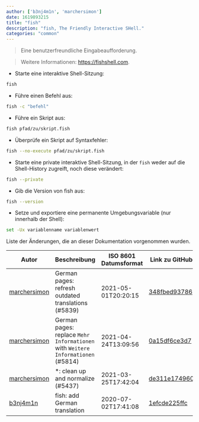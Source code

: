 ```yaml
---
author: ['b3nj4m1n', 'marchersimon']
date: 1619893215
title: "fish"
description: "fish, The Friendly Interactive SHell."
categories: "common"
---
```

> Eine benutzerfreundliche Eingabeaufforderung.

> Weitere Informationen: <https://fishshell.com>.

- Starte eine interaktive Shell-Sitzung:

```bash
fish
```

- Führe einen Befehl aus:

```bash
fish -c "befehl"
```

- Führe ein Skript aus:

```bash
fish pfad/zu/skript.fish
```

- Überprüfe ein Skript auf Syntaxfehler:

```bash
fish --no-execute pfad/zu/skript.fish
```

- Starte eine private interaktive Shell-Sitzung, in der `fish` weder auf die Shell-History zugreift, noch diese verändert:

```bash
fish --private
```

- Gib die Version von fish aus:

```bash
fish --version
```

- Setze und exportiere eine permanente Umgebungsvariable (nur innerhalb der Shell):

```bash
set -Ux variablenname variablenwert
```
Liste der Änderungen, die an dieser Dokumentation vorgenommen wurden.


Autor | Beschreibung | ISO 8601 Datumsformat | Link zu GitHub
------|-----|-----|-----
[marchersimon](mailto:50295997+marchersimon@users.noreply.github.com) | German pages: refresh outdated translations (#5839) | 2021-05-01T20:20:15 | [348fbed93786](https://github.com/tldr-pages/tldr/commit/348fbed937865e33794197c0838aa2939abd41bc)
[marchersimon](mailto:50295997+marchersimon@users.noreply.github.com) | German pages: replace `Mehr Informationen` with `Weitere Informationen` (#5814) | 2021-04-24T13:09:56 | [0a15df6ce3d7](https://github.com/tldr-pages/tldr/commit/0a15df6ce3d790b71b8fa4ae2e8befe0ed0806c7)
[marchersimon](mailto:50295997+marchersimon@users.noreply.github.com) | *: clean up and normalize (#5437) | 2021-03-25T17:42:04 | [de311e174960](https://github.com/tldr-pages/tldr/commit/de311e17496083a7f805793ef228995ecc7e8c97)
[b3nj4m1n](mailto:b3nj4m1n@gmx.net) | fish: add German translation | 2020-07-02T17:41:08 | [1efcde225ffc](https://github.com/tldr-pages/tldr/commit/1efcde225ffc09d93b716ee8f7f04ff83bf54f15)

